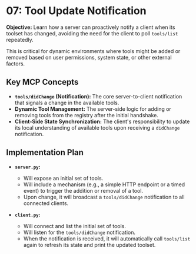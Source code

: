 # 07: Tool Update Notification

**Objective:** Learn how a server can proactively notify a client when its toolset has changed, avoiding the need for the client to poll `tools/list` repeatedly.

This is critical for dynamic environments where tools might be added or removed based on user permissions, system state, or other external factors.

## Key MCP Concepts

-   **`tools/didChange` (Notification):** The core server-to-client notification that signals a change in the available tools.
-   **Dynamic Tool Management:** The server-side logic for adding or removing tools from the registry after the initial handshake.
-   **Client-Side State Synchronization:** The client's responsibility to update its local understanding of available tools upon receiving a `didChange` notification.

## Implementation Plan

-   **`server.py`:**
    -   Will expose an initial set of tools.
    -   Will include a mechanism (e.g., a simple HTTP endpoint or a timed event) to trigger the addition or removal of a tool.
    -   Upon change, it will broadcast a `tools/didChange` notification to all connected clients.

-   **`client.py`:**
    -   Will connect and list the initial set of tools.
    -   Will listen for the `tools/didChange` notification.
    -   When the notification is received, it will automatically call `tools/list` again to refresh its state and print the updated toolset. 